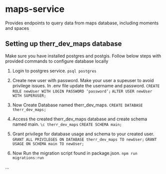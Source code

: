 # maps-service
Provides endpoints to query data from maps database, including moments and spaces

## Setting up therr_dev_maps database
Make sure you have installed postgres and postgis.
Follow below steps with provided commands to configure database locally

1. Login to postgres service.
`psql postgres`

2. Create new user with password. Make your user a supeuser to avoid privilege issues. In .env file update the username and password.
`CREATE ROLE newUser WITH LOGIN PASSWORD ‘password’;`
`ALTER USER newUser WITH SUPERUSER;`

3. Now Create Database named therr_dev_maps.
`CREATE DATABASE therr_dev_maps;`

4. Access the created therr_dev_maps database and create schema named main.
`\c therr_dev_maps`
`CREATE SCHEMA main;`

5. Grant privilege for database usage and schema to your created user.
`GRANT ALL PRIVILEGES ON DATABASE therr_dev_maps TO newUser;`
`GRANT USAGE ON SCHEMA main TO newUser;`

6. Now Run the migration script found in package.json.
`npm run migrations:run`

...
